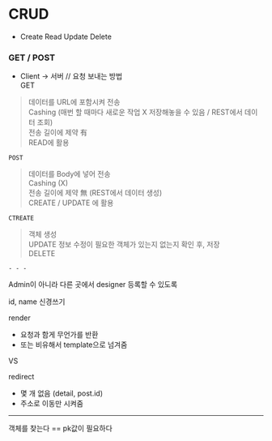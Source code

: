 # CRUD   
- Create Read Update Delete   

### GET / POST   
- Client → 서버 // 요청 보내는 방법   
    GET   
> 데이터를 URL에 포함시켜 전송   
> Cashing (매번 할 때마다 새로운 작업 X 저장해놓을 수 있음 / REST에서 데이터 조회)   
> 전송 길이에 제약 有   
> READ에 활용   

    POST
> 데이터를 Body에 넣어 전송   
> Cashing (X)   
> 전송 길이에 제약 無 (REST에서 데이터 생성)   
> CREATE / UPDATE 에 활용   

    CTREATE
> 객체 생성   
    UPDATE
> 정보 수정이 필요한 객체가 있는지 없는지 확인 후, 저장   
    DELETE   
>   
    - - - 
    
Admin이 아니라 다른 곳에서 designer 등록할 수 있도록   

id, name 신경쓰기   

render   
- 요청과 함게 무언가를 반환   
- 또는 비유해서 template으로 넘겨줌

VS   

redirect   
- 몇 개 없음 (detail, post.id)   
- 주소로 이동만 시켜줌   

- - - 


객체를 찾는다 == pk값이 필요하다
